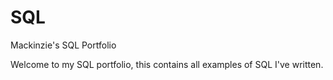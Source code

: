 # SQL
Mackinzie's SQL Portfolio 

Welcome to my SQL portfolio, this contains all examples of SQL I've written.  
